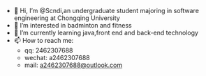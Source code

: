 - 👋 Hi, I’m @Scndi,an undergraduate student majoring in software engineering at Chongqing University  
- 👀 I’m interested in badminton and fitness  
- 🌱 I’m currently learning java,front end and back-end technology  
- 📫 How to reach me:
  -  qq: 2462307688
  -  wechat: a2462307688
  -  mail: a2462307688@outlook.com
 
 

<!---
Scndi/Scndi is a ✨ special ✨ repository because its `README.md` (this file) appears on your GitHub profile.
You can click the Preview link to take a look at your changes.
--->
